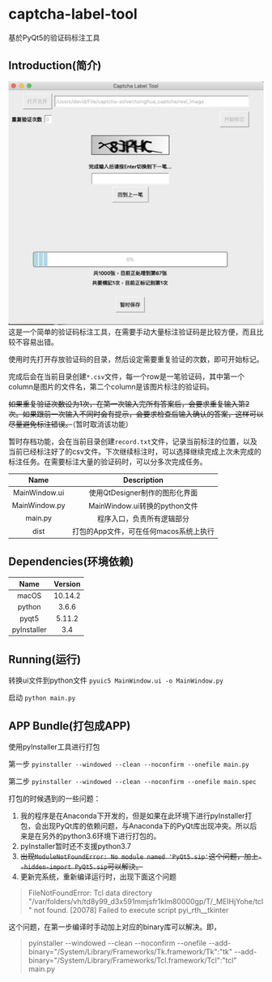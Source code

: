 # captcha-label-tool
基於PyQt5的验证码标注工具

## Introduction(简介)
![image](./img/main.png)
这是一个简单的验证码标注工具，在需要手动大量标注验证码是比较方便，而且比较不容易出错。

使用时先打开存放验证码的目录，然后设定需要重复验证的次数，即可开始标记。

完成后会在当前目录创建```*.csv```文件，每一个row是一笔验证码，其中第一个column是图片的文件名，第二个column是该图片标注的验证码。

~~如果重复验证次数设为1次，在第一次输入完所有答案后，会要求重复输入第2次。如果跟前一次输入不同时会有提示，会要求检查后输入确认的答案，这样可以尽量避免标注错误。~~（暂时取消该功能）

暂时存档功能，会在当前目录创建```record.txt```文件，记录当前标注的位置，以及当前已经标注好了的csv文件。下次继续标注时，可以选择继续完成上次未完成的标注任务。在需要标注大量的验证码时，可以分多次完成任务。

|Name|Description|
|:-:|:-:|
|MainWindow.ui|使用QtDesigner制作的图形化界面|
|MainWindow.py|MainWindow.ui转换的python文件|
|main.py|程序入口，负责所有逻辑部分|
|dist|打包的App文件，可在任何macos系统上执行|

## Dependencies(环境依赖)
|Name|Version|
|:-:|:-:|
|macOS|10.14.2|
|python|3.6.6|
|pyqt5|5.11.2|
|pyInstaller|3.4|

## Running(运行)
转换ui文件到python文件
```pyuic5 MainWindow.ui -o MainWindow.py```

启动
```python main.py```

## APP Bundle(打包成APP)
使用pyInstaller工具进行打包

第一步
```pyinstaller --windowed --clean --noconfirm --onefile main.py```

第二步
```pyinstaller --windowed --clean --noconfirm --onefile main.spec```

打包的时候遇到的一些问题：
1. 我的程序是在Anaconda下开发的，但是如果在此环境下进行pyInstaller打包，会出现PyQt库的依赖问题，与Anaconda下的PyQt库出现冲突。所以后来是在另外的python3.6环境下进行打包的。
2. pyInstaller暂时还不支援python3.7
3. ~~出现```ModuleNotFoundError: No module named 'PyQt5.sip'```这个问题，加上```--hidden-import PyQt5.sip```可以解決。~~
4. 更新完系统，重新编译运行时，出现下面这个问题
> FileNotFoundError: Tcl data directory "/var/folders/vh/td8y99_d3x591mmjsfr1klm80000gp/T/_MEIHjYohe/tcl" not found.
[20078] Failed to execute script pyi_rth__tkinter

这个问题，在第一步编译时手动加上对应的binary库可以解决。即，

> pyinstaller --windowed --clean --noconfirm --onefile --add-binary="/System/Library/Frameworks/Tk.framework/Tk":"tk" --add-binary="/System/Library/Frameworks/Tcl.framework/Tcl":"tcl" main.py
